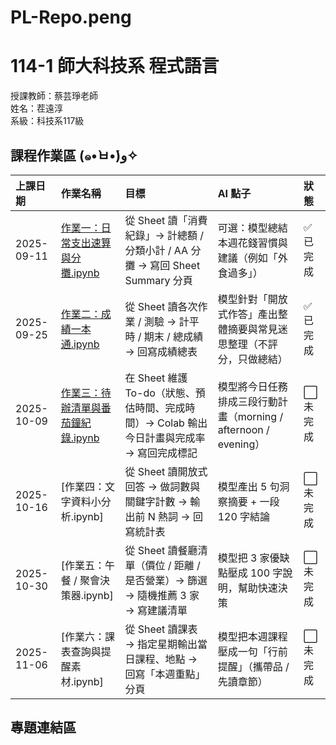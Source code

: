 # PL-Repo.peng

# 114-1 師大科技系 程式語言

授課教師：蔡芸琤老師          
姓名：茬遠淳           
系級：科技系117級              

## 課程作業區 (๑•̀ㅂ•́)و✧

| 上課日期       | 作業名稱                     | 目標                                                        | AI 點子                                          | 狀態    |
| :--------- | :----------------------- | :-------------------------------------------------------- | :--------------------------------------------- | :---- |
| 2025-09-11 | [作業一：日常支出速算與分攤.ipynb](https://github.com/Yuan-Chun-Chih/HW_1)  | 從 Sheet 讀「消費紀錄」→ 計總額 / 分類小計 / AA 分攤 → 寫回 Sheet Summary 分頁 | 可選：模型總結本週花錢習慣與建議（例如「外食過多」）                     | ✅ 已完成 |
| 2025-09-25 | [作業二：成績一本通.ipynb](https://github.com/Yuan-Chun-Chih/PL-Repo.peng/blob/main/HW_2.ipynb)     | 從 Sheet 讀各次作業 / 測驗 → 計平時 / 期末 / 總成績 → 回寫成績總表              | 模型針對「開放式作答」產出整體摘要與常見迷思整理（不評分，只做總結）             | ✅ 已完成 |
| 2025-10-09 | [作業三：待辦清單與番茄鐘紀錄.ipynb](https://github.com/Yuan-Chun-Chih/HW_3) | 在 Sheet 維護 To-do（狀態、預估時間、完成時間）→ Colab 輸出今日計畫與完成率 → 寫回完成標記 | 模型將今日任務排成三段行動計畫（morning / afternoon / evening） | ⬜ 未完成 |
| 2025-10-16 | [作業四：文字資料小分析.ipynb]    | 從 Sheet 讀開放式回答 → 做詞數與關鍵字計數 → 輸出前 N 熱詞 → 回寫統計表             | 模型產出 5 句洞察摘要 + 一段 120 字結論                      | ⬜ 未完成 |
| 2025-10-30 | [作業五：午餐 / 聚會決策器.ipynb] | 從 Sheet 讀餐廳清單（價位 / 距離 / 是否營業）→ 篩選 → 隨機推薦 3 家 → 寫建議清單      | 模型把 3 家優缺點壓成 100 字說明，幫助快速決策                    | ⬜ 未完成 |
| 2025-11-06 | [作業六：課表查詢與提醒素材.ipynb]  | 從 Sheet 讀課表 → 指定星期輸出當日課程、地點 → 回寫「本週重點」分頁                  | 模型把本週課程壓成一句「行前提醒」（攜帶品 / 先讀章節）                  | ⬜ 未完成 |


## 專題連結區
